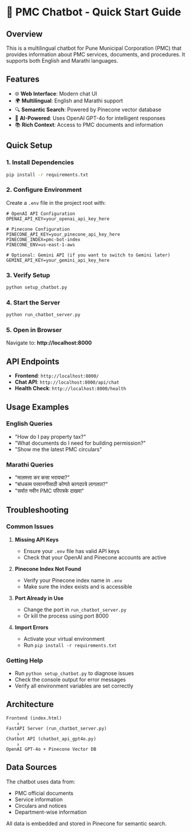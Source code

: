 # 🚀 PMC Chatbot - Quick Start Guide

## Overview
This is a multilingual chatbot for Pune Municipal Corporation (PMC) that provides information about PMC services, documents, and procedures. It supports both English and Marathi languages.

## Features
- 🌐 **Web Interface**: Modern chat UI
- 🌍 **Multilingual**: English and Marathi support
- 🔍 **Semantic Search**: Powered by Pinecone vector database
- 🤖 **AI-Powered**: Uses OpenAI GPT-4o for intelligent responses
- 📚 **Rich Context**: Access to PMC documents and information

## Quick Setup

### 1. Install Dependencies
```bash
pip install -r requirements.txt
```

### 2. Configure Environment
Create a `.env` file in the project root with:
```env
# OpenAI API Configuration
OPENAI_API_KEY=your_openai_api_key_here

# Pinecone Configuration  
PINECONE_API_KEY=your_pinecone_api_key_here
PINECONE_INDEX=pmc-bot-index
PINECONE_ENV=us-east-1-aws

# Optional: Gemini API (if you want to switch to Gemini later)
GEMINI_API_KEY=your_gemini_api_key_here
```

### 3. Verify Setup
```bash
python setup_chatbot.py
```

### 4. Start the Server
```bash
python run_chatbot_server.py
```

### 5. Open in Browser
Navigate to: **http://localhost:8000**

## API Endpoints

- **Frontend**: `http://localhost:8000/`
- **Chat API**: `http://localhost:8000/api/chat`
- **Health Check**: `http://localhost:8000/health`

## Usage Examples

### English Queries
- "How do I pay property tax?"
- "What documents do I need for building permission?"
- "Show me the latest PMC circulars"

### Marathi Queries
- "मालमत्ता कर कसा भरायचा?"
- "बांधकाम परवानगीसाठी कोणते कागदपत्रे लागतात?"
- "सर्वात नवीन PMC परिपत्रके दाखवा"

## Troubleshooting

### Common Issues

1. **Missing API Keys**
   - Ensure your `.env` file has valid API keys
   - Check that your OpenAI and Pinecone accounts are active

2. **Pinecone Index Not Found**
   - Verify your Pinecone index name in `.env`
   - Make sure the index exists and is accessible

3. **Port Already in Use**
   - Change the port in `run_chatbot_server.py`
   - Or kill the process using port 8000

4. **Import Errors**
   - Activate your virtual environment
   - Run `pip install -r requirements.txt`

### Getting Help
- Run `python setup_chatbot.py` to diagnose issues
- Check the console output for error messages
- Verify all environment variables are set correctly

## Architecture

```
Frontend (index.html)
    ↓
FastAPI Server (run_chatbot_server.py)
    ↓
Chatbot API (chatbot_api_gpt4o.py)
    ↓
OpenAI GPT-4o + Pinecone Vector DB
```

## Data Sources
The chatbot uses data from:
- PMC official documents
- Service information
- Circulars and notices
- Department-wise information

All data is embedded and stored in Pinecone for semantic search. 